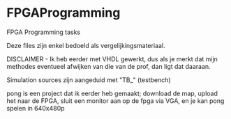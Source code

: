 # FPGAProgramming
FPGA Programming tasks

Deze files zijn enkel bedoeld als vergelijkingsmateriaal.

DISCLAIMER - Ik heb eerder met VHDL gewerkt, dus als je merkt dat mijn methodes eventueel afwijken van die van de prof, dan ligt dat daaraan. 

Simulation sources zijn aangeduid met "TB_" (testbench)

pong is een project dat ik eerder heb gemaakt;
download de map, upload het naar de FPGA, sluit een monitor aan op de fpga via VGA, en je kan pong spelen in 640x480p
